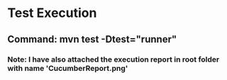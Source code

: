 # Test Execution
## Command: mvn test -Dtest="runner"

### Note: I have also attached the execution report in root folder with name 'CucumberReport.png'
